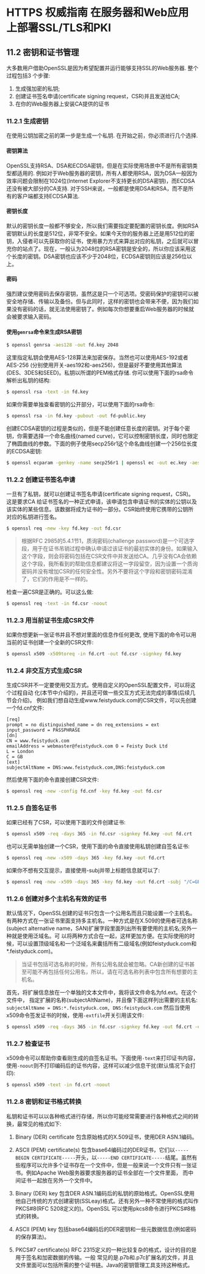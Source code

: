 # HTTPS 权威指南 在服务器和Web应用上部署SSL/TLS和PKI

## 11.2 密钥和证书管理

大多数用户借助OpenSSL是因为希望配置并运行能够支持SSL的Web服务器. 整个过程包括3 个步骤:
1. 生成强加密的私钥;
2. 创建证书签名申请(certificate signing request，CSR)并且发送给CA;
3. 在你的Web服务器上安装CA提供的证书

### 11.2.1 生成密钥

在使用公钥加密之前的第一步是生成一个私钥. 在开始之前，你必须进行几个选择. 

#### 密钥算法
OpenSSL支持RSA、DSA和ECDSA密钥，但是在实际使用场景中不是所有密钥类型都适用的. 例如对于Web服务器的密钥，所有人都使用RSA，因为DSA一般因为效率问题会限制在1024位(Internet Explorer不支持更长的DSA密钥)，而ECDSA还没有被大部分的CA支持. 对于SSH来说，一般都是使用DSA和RSA，而不是所有的客户端都支持ECDSA算法. 

#### 密钥长度
默认的密钥长度一般都不够安全，所以我们需要指定要配置的密钥长度。例如RSA密钥默认的长度是512位，非常不安全。如果今天你的服务器上还是用512位的密钥，入侵者可以先获取你的证书，使用暴力方式来算出对应的私钥，之后就可以冒充你的站点了。现在，一般认为2048位的RSA密钥是安全的，所以你应该采用这个长度的密钥。DSA密钥也应该不少于2048位，ECDSA密钥则应该是256位以上。

#### 密码
强烈建议使用密码去保存密钥，虽然这是只一个可选项。受密码保护的密钥可以被安全地存储、传输以及备份。但与此同时，这样的密钥也会带来不便，因为我们如果没有密码的话，就无法使用密钥了。例如每次你想要重启Web服务器的时候就会被要求输入密码。

#### 使用`genrsa`命令来生成RSA密钥

```bash
$ openssl genrsa -aes128 -out fd.key 2048
```
这里指定私钥会使用AES-128算法来加密保存。当然也可以使用AES-192或者AES-256 (分别使用开关-aes192和-aes256)，但是最好不要使用其他算法(DES、3DES和SEED)。私钥以所谓的PEM格式存储. 你可以使用下面的rsa命令解析出私钥的结构: 
```bash
$ openssl rsa -text -in fd.key
```
如果你需要单独查看密钥的公开部分，可以使用下面的rsa命令: 
```bash
$ openssl rsa -in fd.key -pubout -out fd-public.key
```
创建ECDSA密钥的过程是类似的，但是不能创建任意长度的密钥。对于每个密钥，你需要选择一个命名曲线(named curve)，它可以控制密钥长度，同时也限定了椭圆曲线的参数。下面的例子使用secp256r1这个命名曲线创建一个256位长度的ECDSA密钥:
```bash
$ openssl ecparam -genkey -name secp256r1 | openssl ec -out ec.key -aes128
```

### 11.2.2 创建证书签名申请

一旦有了私钥，就可以创建证书签名申请(certificate signing request，CSR)。这是要求CA 给证书签名的一种正式申请，该申请包含申请证书的实体的公钥以及该实体的某些信息。该数据将成为证书的一部分。CSR始终使用它携带的公钥所对应的私钥进行签名。
```bash
$ openssl req -new -key fd.key -out fd.csr
```

> 根据RFC 2985的5.4.1节1，质询密码(challenge password)是一个可选字段，用于在证书吊销过程中确认申请过该证书的最初实体的身份。如果输入这个字段，则会将密码包括在CSR文件中并发送给CA。几乎没有CA会依赖这个字段，我所看到的帮助信息都建议将这一字段留空，因为设置一个质询密码并没有增加CSR的任何安全性。另外不要将这个字段和密钥密码混淆了，它们的作用是不一样的。

检查一遍CSR是正确的。可以这么做:
```bash
$ openssl req -text -in fd.csr -noout
```

### 11.2.3 用当前证书生成CSR文件

如果你想更新一张证书并且不想对里面的信息作任何更改, 使用下面的命令可以用当前的证书创建一个全新的CSR文件:
```bash
$ openssl x509 -x509toreq -in fd.crt -out fd.csr -signkey fd.key
```

### 11.2.4 非交互方式生成CSR
生成CSR并不一定要使用交互方式。使用自定义的OpenSSL配置文件，可以将这个过程自动 化(本节中介绍的)，并且还可做一些交互方式无法完成的事情(后续几节会介绍)。
例如我们想自动生成www.feistyduck.com的CSR文件，可以先创建一个fd.cnf文件:
```
[req]
prompt = no distinguished_name = dn req_extensions = ext input_password = PASSPHRASE
[dn]
CN = www.feistyduck.com
emailAddress = webmaster@feistyduck.com O = Feisty Duck Ltd
L = London
C = GB
[ext]
subjectAltName = DNS:www.feistyduck.com,DNS:feistyduck.com
```

然后使用下面的命令直接创建CSR文件:
```bash
$ openssl req -new -config fd.cnf -key fd.key -out fd.csr
```

### 11.2.5 自签名证书
如果已经有了CSR，可以使用下面的文件创建证书:
```bash
$ openssl x509 -req -days 365 -in fd.csr -signkey fd.key -out fd.crt
```

也可以无需单独创建一个CSR，使用下面的命令直接使用私钥创建自签名证书:
```bash
$ openssl req -new -x509 -days 365 -key fd.key -out fd.crt
```

如果你不想有交互提示，直接使用-subj并带上标题信息就可以了: 
```bash
$ openssl req -new -x509 -days 365 -key fd.key -out fd.crt -subj "/C=GB/L=London/O=Feisty Duck Ltd/CN=www.feistyduck.com"
```

### 11.2.6 创建对多个主机名有效的证书

默认情况下，OpenSSL创建的证书只包含一个公用名而且只能设置一个主机名。有两种方式在一张证书里面支持多主机名。一种方式是在X.509的使用者可选名称(subject alternative name，SAN)扩展字段里面列出所有要使用的主机名;另外一种就是使用泛域名。可 以将两种方式合在一起，这样更加方便。在实际使用的时候，可以设置顶级域名和一个泛域名来囊括所有二级域名(例如feistyduck.com和*.feistyduck.com)。

> 当证书包括可选名称的时候，所有公用名就会被忽略。CA新创建的证书甚至可能不再包括任何公用名，所以，请在可选名称列表中包含所有想要的主机名。

首先，将扩展信息放在一个单独的文本文件中，我将该文件命名为fd.ext。在这个文件中， 指定扩展的名称(subjectAltName)，并且像下面这样列出需要的主机名:
`subjectAltName = DNS:*.feistyduck.com, DNS:feistyduck.com` 然后当使用x509命令签发证书的时候，使用`-extfile`开关引用该文件:

```bash
$ openssl x509 -req -days 365 -in fd.csr -signkey fd.key -out fd.crt -extfile fd.ext
```

### 11.2.7 检查证书

x509命令可以帮助你查看刚生成的自签名证书。下面使用`-text`来打印证书内容，使用`-noout`则不打印编码后的证书内容，这样可以减少信息干扰(默认情况下会打印):
```bash
$ openssl x509 -text -in fd.crt -noout
```

### 11.2.8 密钥和证书格式转换

私钥和证书可以以各种格式进行存储，所以你可能经常需要进行各种格式之间的转换，最常见的格式如下:

1. Binary (DER) certificate
包含原始格式的X.509证书，使用DER ASN.1编码。

2. ASCII (PEM) certificate(s)
包含base64编码过的DER证书，它们以`-----BEGIN CERTIFICATE-----`开头，以`-----END CERTIFICATE-----`结尾。虽然有些程序可以允许多个证书存在一个文件中，但是一般来说一个文件只有一张证书。例如Apache Web服务器要求服务器的证书全部在一个文件里面， 而中间证书一起放在另外一个文件中。

3. Binary (DER) key
包含DER ASN.1编码后的私钥的原始格式。OpenSSL使用他自己传统的方式创建密钥(SSLeay)格式。还有另外一种不常使用的格式叫作PKCS#8(RFC 5208定义的)。OpenSSL 可以使用pkcs8命令进行PKCS#8格式的转换。

4. ASCII (PEM) key
包括base64编码后的DER密钥和一些元数据信息(例如密码的保存算法)。

5. PKCS#7 certificate(s)
RFC 2315定义的一种比较复杂的格式，设计的目的是用于签名和加密数据的传输。一般 常见的是.p7b和.p7c扩展名的文件，并且文件里面可以包括所需的整个证书链。Java的密钥管理工具支持这种格式。